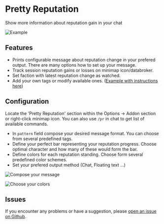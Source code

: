 # Pretty Reputation

Show more information about reputation gain in your chat

![Example](https://i.imgur.com/b1VF8EX.png)

## Features

* Prints configurable message about reputation change in your prefered output. There are many options how to set up your message.
* Track session reputation gains or losses on minimap icon/databroker.
* Set faction with latest reputation change as watched.
* Add your own tags or modify available ones. ([Example with instructions here](https://github.com/BelegCufea/PrettyReputation_MoreTags))

## Configuration

Locate the 'Pretty Reputation' section within the Options -> Addon section or right-click minimap icon. You can also use `/pr` in chat to get list of available commands.

* In `pattern` field compose your desired message format. You can choose from several predefined tags.
* Define your perfect bar representing your reputation progress. Choose optimal character and how many of these would form the bar.
* Define colors for each reputation standing. Choose form several predefined color schemes.
* Set your prefered output method (Chat, Floating text ...)

![Compose your message](https://i.imgur.com/YELQmpR.png)

![Choose your colors](https://i.imgur.com/bUX5xyK.png)

## Issues

If you encounter any problems or have a suggestion, please [open an issue on Github](https://github.com/BelegCufea/PrettyReputation/issues).
